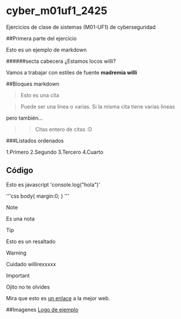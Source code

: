 # cyber_m01uf1_2425



Ejercicios de clase de sistemas (M01-UF1) de cyberseguridad


##Primera parte del ejercicio

Esto es un ejemplo de markdown


######secta cabecera ¿Estamos locos willi?	

Vamos a trabajar con estiles de fuente **madremia willi** 	


##Bloques markdown

> Esto es una cita

> Puede ser una linea o varias. Si la misma cita tiene varias lineas

pero también...


>> Citas entero de citas :D


###Listados ordenados

1.Primero
2.Segundo
3.Tercero
4.Cuarto



## Código


Esto es javascript 'console.log("hola")'



'''css
body{
margin:0;
}
'''




> [!NOTE]
> Es una nota


>[!TIP]
> Esto es un resaltado

> [!WARNING]
> Cuidado willirexxxxx


> [!IMPORTANT]
> Ojito no te olvides


Mira que esto es [un enlace](https://enti.cat) a la mejor web.


##Imagenes
[Logo de ejemplo](https://encrypted-tbn0.gstatic.com/images?q=tbn:ANd9GcQ7W89BLYEDMtHMRCKpslzRSZi2FUkPWy7low&s)

